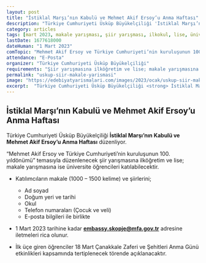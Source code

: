```yaml
---
layout: post
title: "İstiklal Marşı’nın Kabulü ve Mehmet Akif Ersoy’u Anma Haftası"
description: "Türkiye Cumhuriyeti Üsküp Büyükelçiliği 'İstiklal Marşı’nın Kabulü ve Mehmet Akif Ersoy’u Anma Haftası' düzenliyor."
category: articles
tags: [mart 2023, makale yarışması, şiir yarışması, ilkokul, lise, üniversite, mehmet akif ersoy]
lastDate: 1677618000
dateHuman: "1 Mart 2023"
comTopic: "Mehmet Akif Ersoy ve Türkiye Cumhuriyeti’nin kuruluşunun 100. yıldönümü"
attendance: "E-Posta"
organizer: "Türkiye Cumhuriyeti Üsküp Büyükelçiliği"
requirements: "Şiir yarışmasına ilköğretim ve lise; makale yarışmasına ise üniversite öğrencileri katılabilir."
permalink: "uskup-siir-makale-yarismasi"
image: "https://edebiyatyarismalari.com/images/2023/ocak/uskup-siir-makale-yarismasi.jpg"
excerpt:  "Türkiye Cumhuriyeti Üsküp Büyükelçiliği <strong> İstiklal Marşı’nın Kabulü ve Mehmet Akif Ersoy’u Anma Haftası </strong> düzenliyor."
---
```


## İstiklal Marşı’nın Kabulü ve Mehmet Akif Ersoy’u Anma Haftası
Türkiye Cumhuriyeti Üsküp Büyükelçiliği **İstiklal Marşı’nın Kabulü ve Mehmet Akif Ersoy’u Anma Haftası** düzenliyor.  


“Mehmet Akif Ersoy ve Türkiye Cumhuriyeti’nin kuruluşunun 100. yıldönümü” temasıyla düzenlenecek şiir yarışmasına ilköğretim ve lise; makale yarışmasına ise üniversite öğrencileri katılabilecektir.

- Katılımcıların makale (1000 – 1500 kelime) ve şiirlerini;
    - Ad soyad
    - Doğum yeri ve tarihi
    - Okul
    - Telefon numaraları (Çocuk ve veli)
    - E-posta bilgileri ile birlikte

- 1 Mart 2023 tarihine kadar **embassy.skopje@mfa.gov.tr** adresine iletmeleri rica olunur.
- İlk üçe giren öğrenciler 18 Mart Çanakkale Zaferi ve Şehitleri Anma Günü etkinlikleri kapsamında tertiplenecek törende açıklanacaktır.